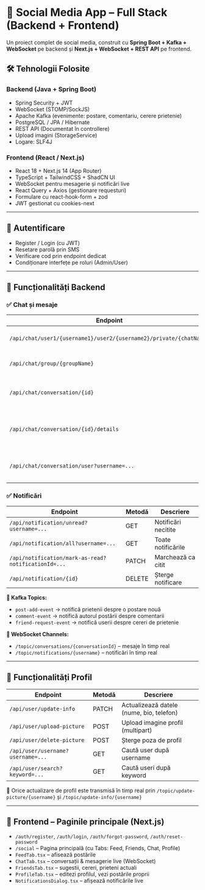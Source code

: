 # 📱 Social Media App – Full Stack (Backend + Frontend)

Un proiect complet de social media, construit cu **Spring Boot + Kafka + WebSocket** pe backend și **Next.js + WebSocket + REST API** pe frontend.

## 🛠️ Tehnologii Folosite

### Backend (Java + Spring Boot)
- Spring Security + JWT
- WebSocket (STOMP/SockJS)
- Apache Kafka (evenimente: postare, comentariu, cerere prietenie)
- PostgreSQL / JPA / Hibernate
- REST API (Documentat în controllere)
- Upload imagini (StorageService)
- Logare: SLF4J

### Frontend (React / Next.js)
- React 18 + Next.js 14 (App Router)
- TypeScript + TailwindCSS + ShadCN UI
- WebSocket pentru mesagerie și notificări live
- React Query + Axios (gestionare requesturi)
- Formulare cu react-hook-form + zod
- JWT gestionat cu cookies-next

---

## 🔐 Autentificare
- Register / Login (cu JWT)
- Resetare parolă prin SMS
- Verificare cod prin endpoint dedicat
- Condiționare interfețe pe roluri (Admin/User)

---

## 💬 Funcționalități Backend

### ✅ Chat și mesaje
| Endpoint | Metodă | Descriere |
|---------|--------|----------|
| `/api/chat/user1/{username1}/user2/{username2}/private/{chatName}` | POST | Creează conversație privată |
| `/api/chat/group/{groupName}` | POST | Creează conversație de grup |
| `/api/chat/conversation/{id}` | POST | Trimite mesaj (trimite și WS) |
| `/api/chat/conversation/{id}/details` | GET | Returnează toate mesajele dintr-o conversație |
| `/api/chat/conversation/user?username=...` | GET | Returnează toate conversațiile unui user |

### ✅ Notificări
| Endpoint | Metodă | Descriere |
|----------|--------|-----------|
| `/api/notification/unread?username=...` | GET | Notificări necitite |
| `/api/notification/all?username=...` | GET | Toate notificările |
| `/api/notification/mark-as-read?notificationId=...` | PATCH | Marchează ca citit |
| `/api/notification/{id}` | DELETE | Șterge notificare |

**📡 Kafka Topics:**
- `post-add-event` → notifică prietenii despre o postare nouă
- `comment-event` → notifică autorul postării despre comentarii
- `friend-request-event` → notifică userii despre cereri de prietenie

**🔔 WebSocket Channels:**
- `/topic/conversations/{conversationId}` – mesaje în timp real
- `/topic/notifications/{username}` – notificări în timp real

---

## 👤 Funcționalități Profil
| Endpoint | Metodă | Descriere |
|----------|--------|-----------|
| `/api/user/update-info` | PATCH | Actualizează datele (nume, bio, telefon) |
| `/api/user/upload-picture` | POST | Upload imagine profil (multipart) |
| `/api/user/delete-picture` | POST | Șterge poza de profil |
| `/api/user/username?username=...` | GET | Caută user după username |
| `/api/user/search?keyword=...` | GET | Caută useri după keyword |

🔄 Orice actualizare de profil este transmisă în timp real prin `/topic/update-picture/{username}` și `/topic/update-info/{username}`

---

## 🎨 Frontend – Paginile principale (Next.js)

- `/auth/register`, `/auth/login`, `/auth/forgot-password`, `/auth/reset-password`
- `/social` – Pagina principală (cu Tabs: Feed, Friends, Chat, Profile)
- `FeedTab.tsx` – afisează postările
- `ChatTab.tsx` – conversații & mesagerie live (WebSocket)
- `FriendsTab.tsx` – sugestii, cereri, prieteni actuali
- `ProfileTab.tsx` – editezi profilul, vezi postările proprii
- `NotificationsDialog.tsx` – afișează notificările live

